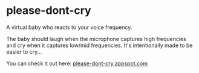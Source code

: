# please-dont-cry

A virtual baby who reacts to your voice frequency.

The baby should laugh when the microphone captures high frequencies and cry when it captures low/mid frequencies.
It's intentionally made to be easier to cry...

You can check it out here: [please-dont-cry.appspot.com](please-dont-cry.appspot.com)
